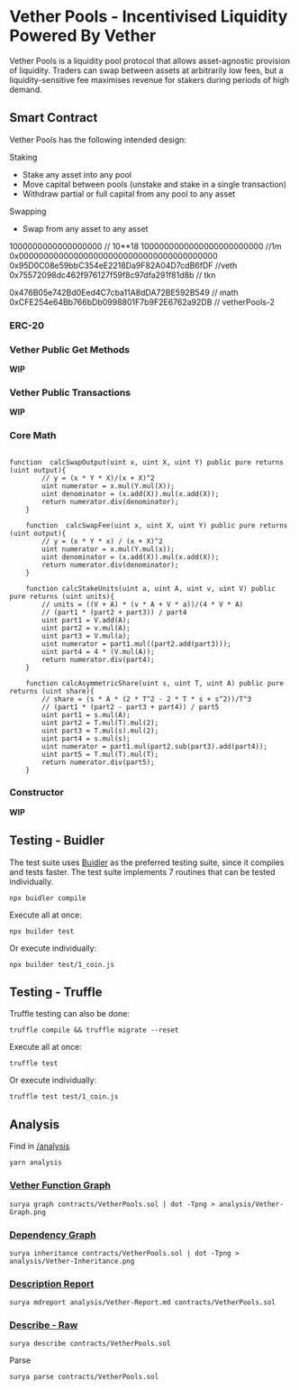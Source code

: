# Vether Pools - Incentivised Liquidity Powered By Vether

Vether Pools is a liquidity pool protocol that allows asset-agnostic provision of liquidity. Traders can swap between assets at arbitrarily low fees, but a liquidity-sensitive fee maximises revenue for stakers during periods of high demand. 

## Smart Contract

Vether Pools has the following intended design:

Staking
* Stake any asset into any pool
* Move capital between pools (unstake and stake in a single transaction)
* Withdraw partial or full capital from any pool to any asset

Swapping
* Swap from any asset to any asset



1000000000000000000 // 10**18
1000000000000000000000000 //1m
0x0000000000000000000000000000000000000000
0x95D0C08e59bbC354eE2218Da9F82A04D7cdB6fDF //veth
0x75572098dc462f976127f59f8c97dfa291f81d8b // tkn

0x476B05e742Bd0Eed4C7cba11A8dDA72BE592B549 // math
0xCFE254e64Bb766bDb0998801F7b9F2E6762a92DB // vetherPools-2


### ERC-20

### Vether Public Get Methods
**WIP**

### Vether Public Transactions
**WIP**

### Core Math

```solidity

function  calcSwapOutput(uint x, uint X, uint Y) public pure returns (uint output){
        // y = (x * Y * X)/(x + X)^2
        uint numerator = x.mul(Y.mul(X));
        uint denominator = (x.add(X)).mul(x.add(X));
        return numerator.div(denominator);
    }

    function  calcSwapFee(uint x, uint X, uint Y) public pure returns (uint output){
        // y = (x * Y * x) / (x + X)^2
        uint numerator = x.mul(Y.mul(x));
        uint denominator = (x.add(X)).mul(x.add(X));
        return numerator.div(denominator);
    }

    function calcStakeUnits(uint a, uint A, uint v, uint V) public pure returns (uint units){
        // units = ((V + A) * (v * A + V * a))/(4 * V * A)
        // (part1 * (part2 + part3)) / part4
        uint part1 = V.add(A);
        uint part2 = v.mul(A);
        uint part3 = V.mul(a);
        uint numerator = part1.mul((part2.add(part3)));
        uint part4 = 4 * (V.mul(A));
        return numerator.div(part4);
    }

    function calcAsymmetricShare(uint s, uint T, uint A) public pure returns (uint share){
        // share = (s * A * (2 * T^2 - 2 * T * s + s^2))/T^3
        // (part1 * (part2 - part3 + part4)) / part5
        uint part1 = s.mul(A);
        uint part2 = T.mul(T).mul(2);
        uint part3 = T.mul(s).mul(2);
        uint part4 = s.mul(s);
        uint numerator = part1.mul(part2.sub(part3).add(part4));
        uint part5 = T.mul(T).mul(T);
        return numerator.div(part5);
    }
```

### Constructor
**WIP**


## Testing - Buidler

The test suite uses [Buidler](https://buidler.dev/) as the preferred testing suite, since it compiles and tests faster. 
The test suite implements 7 routines that can be tested individually.

```
npx buidler compile
```

Execute all at once:
```
npx builder test
```

Or execute individually:
```
npx builder test/1_coin.js
```

## Testing - Truffle
 Truffle testing can also be done:

```
truffle compile && truffle migrate --reset
```

Execute all at once:
```
truffle test
```

Or execute individually:
```
truffle test test/1_coin.js
```

## Analysis

Find in [/analysis](https://github.com/vetherasset/vether-pools-contracts/blob/master/analysis)
```
yarn analysis
```

### [Vether Function Graph](https://github.com/vetherasset/vether-contracts/blob/master/analysis/Vether-Graph.png)
```
surya graph contracts/VetherPools.sol | dot -Tpng > analysis/Vether-Graph.png
```

### [Dependency Graph](https://github.com/vetherasset/vether-contracts/blob/master/analysis/Vether-Inheritance.png)
```
surya inheritance contracts/VetherPools.sol | dot -Tpng > analysis/Vether-Inheritance.png
```

### [Description Report](https://github.com/vetherasset/vether-contracts/blob/master/analysis/Vether-Report.md)
```
surya mdreport analysis/Vether-Report.md contracts/VetherPools.sol
```

### [Describe - Raw](https://github.com/vetherasset/vether-contracts/blob/master/analysis/Vether-Describe.md)
```
surya describe contracts/VetherPools.sol
```

Parse
```
surya parse contracts/VetherPools.sol
```




